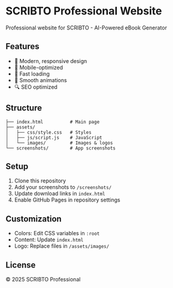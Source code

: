 # SCRIBTO Professional Website

Professional website for SCRIBTO - AI-Powered eBook Generator

## Features

- 🎨 Modern, responsive design
- 📱 Mobile-optimized
- 🚀 Fast loading
- 💫 Smooth animations
- 🔍 SEO optimized

## Structure

```
├── index.html          # Main page
├── assets/
│   ├── css/style.css   # Styles
│   ├── js/script.js    # JavaScript
│   └── images/         # Images & logos
└── screenshots/        # App screenshots
```

## Setup

1. Clone this repository
2. Add your screenshots to `/screenshots/`
3. Update download links in `index.html`
4. Enable GitHub Pages in repository settings

## Customization

- Colors: Edit CSS variables in `:root`
- Content: Update `index.html`
- Logo: Replace files in `/assets/images/`

## License

© 2025 SCRIBTO Professional